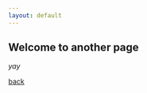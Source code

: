 ```yaml
---
layout: default
---
```


## Welcome to another page

_yay_

[back]([JohnBadels.github.io/index.md](https://johnbadels.github.io/))

